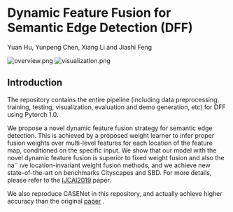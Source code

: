 # Dynamic Feature Fusion for Semantic Edge Detection (DFF)
Yuan Hu, Yunpeng Chen, Xiang Li and Jiashi Feng

![overview.png](https://github.com/Lavender105/DFF/blob/master/img/overview.png)
![visualization.png](https://github.com/Lavender105/DFF/blob/master/img/visualization.png)

## Introduction
The repository contains the entire pipeline (including data preprocessing, training, testing, visualization, evaluation and demo generation, etc) for DFF using Pytorch 1.0.

We propose a novel dynamic feature fusion strategy for semantic edge detection. This is achieved by a proposed weight learner to infer proper fusion weights over multi-level features for each location of the feature map, conditioned on the specific input. We show that our model with the novel dynamic feature fusion is superior to fixed weight fusion and also the na¨ ıve location-invariant weight fusion methods, and we achieve new state-of-the-art on benchmarks Cityscapes and SBD. For more details, please refer to the [IJCAI2019](https://arxiv.org/abs/1902.09104) paper.

We also reproduce CASENet in this repository, and actually achieve higher accuracy than the original [paper](https://arxiv.org/abs/1705.09759) .
